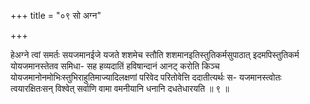 +++
title = "०९ सो अग्न"

+++

हेअग्ने त्वां समर्तः सयजमानईजे यजते शशमेच स्तौति शशमानइतिस्तुतिकर्मसुपाठात् इदमपिस्तुतिकर्म योयजमानस्तेतव समिधा- सह हव्यदातिं हविषान्दानं आनट् करोति किञ्च योयजमानोनमोभिःस्तुभिराहुतिमाज्यादिलक्षणां परिवेद परितोवेत्ति ददातीत्यर्थः स- यजमानस्त्वोतः त्वयारक्षितःसन् विश्वेत् सर्वाणि वामा वमनीयानि धनानि दधतेधारयति ॥ ९ ॥